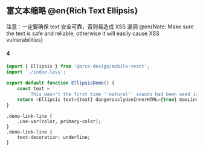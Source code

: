 ## 富文本缩略 @en{Rich Text Ellipsis}

注意：一定要确保 text 安全可靠，否则易造成 XSS 漏洞
@en{Note: Make sure the text is safe and reliable, otherwise it will easily cause XSS vulnerabilities}
#### 4

```js
import { Ellipsis } from '@arco-design/mobile-react';
import './index.less';

export default function EllipsisDemo() {
    const text =
        `This wasn't the first time ''natural'' sounds had been used in <a class="demo-link-line">musical compositions</a>; that sort of thing had been going on at least as far back as the 19th century, and the surrealists and futurists of the 1920s and 1930s were way into this kind of thing.`;
    return <Ellipsis text={text} dangerouslyUseInnerHTML={true} maxLine={2} />;
}
```

```less
.demo-link-line {
    .use-var(color, primary-color);
}
.demo-link-line {
    text-decoration: underline;
}
```
